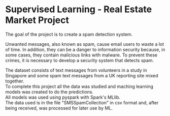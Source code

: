 # Supervised Learning - Real Estate Market Project
The goal of the project is to create a spam detection system.

Unwanted messages, also known as spam, cause email users to waste a lot of time. In addition, they can be a danger to information security because, in some cases, they contain malicious links with malware. To prevent these crimes, it is necessary to develop a security system that detects spam.

The dataset consists of text messages from volunteers in a study in Singapore and some spam text messages from a UK reporting site mixed together.<br/>
To complete this project all the data was studied and maching learning models was created to do the predictions. <br/> 
All models was used using pyspark with Spark's MLlib. <br/>
The data used is in the file "SMSSpamCollection" in csv format and, after being received, was processed for later use by ML.
